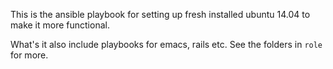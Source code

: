 This is the ansible playbook for setting up fresh installed ubuntu 14.04 to make
it more functional.

What's it also include playbooks for emacs, rails etc. See the folders
in `role` for more.
